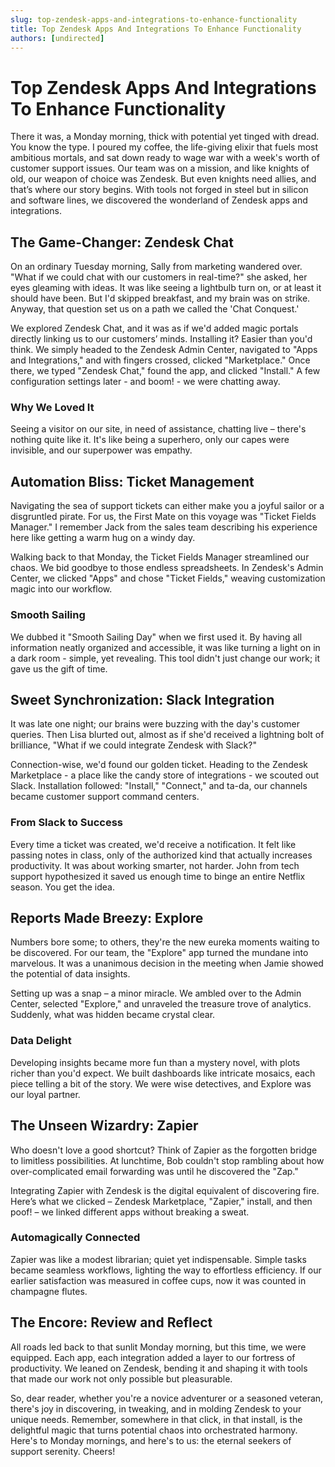 ```yaml
---
slug: top-zendesk-apps-and-integrations-to-enhance-functionality
title: Top Zendesk Apps And Integrations To Enhance Functionality
authors: [undirected]
---
```



# Top Zendesk Apps And Integrations To Enhance Functionality

There it was, a Monday morning, thick with potential yet tinged with dread. You know the type. I poured my coffee, the life-giving elixir that fuels most ambitious mortals, and sat down ready to wage war with a week's worth of customer support issues. Our team was on a mission, and like knights of old, our weapon of choice was Zendesk. But even knights need allies, and that’s where our story begins. With tools not forged in steel but in silicon and software lines, we discovered the wonderland of Zendesk apps and integrations.

## The Game-Changer: Zendesk Chat

On an ordinary Tuesday morning, Sally from marketing wandered over. "What if we could chat with our customers in real-time?" she asked, her eyes gleaming with ideas. It was like seeing a lightbulb turn on, or at least it should have been. But I'd skipped breakfast, and my brain was on strike. Anyway, that question set us on a path we called the 'Chat Conquest.'

We explored Zendesk Chat, and it was as if we'd added magic portals directly linking us to our customers’ minds. Installing it? Easier than you'd think. We simply headed to the Zendesk Admin Center, navigated to "Apps and Integrations," and with fingers crossed, clicked "Marketplace." Once there, we typed "Zendesk Chat," found the app, and clicked "Install." A few configuration settings later - and boom! - we were chatting away.

### Why We Loved It

Seeing a visitor on our site, in need of assistance, chatting live – there's nothing quite like it. It's like being a superhero, only our capes were invisible, and our superpower was empathy.

## Automation Bliss: Ticket Management

Navigating the sea of support tickets can either make you a joyful sailor or a disgruntled pirate. For us, the First Mate on this voyage was "Ticket Fields Manager." I remember Jack from the sales team describing his experience here like getting a warm hug on a windy day.

Walking back to that Monday, the Ticket Fields Manager streamlined our chaos. We bid goodbye to those endless spreadsheets. In Zendesk's Admin Center, we clicked "Apps" and chose "Ticket Fields," weaving customization magic into our workflow.

### Smooth Sailing

We dubbed it "Smooth Sailing Day" when we first used it. By having all information neatly organized and accessible, it was like turning a light on in a dark room - simple, yet revealing. This tool didn't just change our work; it gave us the gift of time.

## Sweet Synchronization: Slack Integration

It was late one night; our brains were buzzing with the day's customer queries. Then Lisa blurted out, almost as if she'd received a lightning bolt of brilliance, "What if we could integrate Zendesk with Slack?"

Connection-wise, we'd found our golden ticket. Heading to the Zendesk Marketplace - a place like the candy store of integrations - we scouted out Slack. Installation followed: "Install," "Connect," and ta-da, our channels became customer support command centers.

### From Slack to Success

Every time a ticket was created, we'd receive a notification. It felt like passing notes in class, only of the authorized kind that actually increases productivity. It was about working smarter, not harder. John from tech support hypothesized it saved us enough time to binge an entire Netflix season. You get the idea.

## Reports Made Breezy: Explore

Numbers bore some; to others, they're the new eureka moments waiting to be discovered. For our team, the "Explore" app turned the mundane into marvelous. It was a unanimous decision in the meeting when Jamie showed the potential of data insights. 

Setting up was a snap – a minor miracle. We ambled over to the Admin Center, selected "Explore," and unraveled the treasure trove of analytics. Suddenly, what was hidden became crystal clear.

### Data Delight

Developing insights became more fun than a mystery novel, with plots richer than you'd expect. We built dashboards like intricate mosaics, each piece telling a bit of the story. We were wise detectives, and Explore was our loyal partner.

## The Unseen Wizardry: Zapier

Who doesn't love a good shortcut? Think of Zapier as the forgotten bridge to limitless possibilities. At lunchtime, Bob couldn't stop rambling about how over-complicated email forwarding was until he discovered the "Zap."

Integrating Zapier with Zendesk is the digital equivalent of discovering fire. Here’s what we clicked – Zendesk Marketplace, "Zapier," install, and then poof! – we linked different apps without breaking a sweat.

### Automagically Connected

Zapier was like a modest librarian; quiet yet indispensable. Simple tasks became seamless workflows, lighting the way to effortless efficiency. If our earlier satisfaction was measured in coffee cups, now it was counted in champagne flutes.

## The Encore: Review and Reflect

All roads led back to that sunlit Monday morning, but this time, we were equipped. Each app, each integration added a layer to our fortress of productivity. We leaned on Zendesk, bending it and shaping it with tools that made our work not only possible but pleasurable.

So, dear reader, whether you're a novice adventurer or a seasoned veteran, there's joy in discovering, in tweaking, and in molding Zendesk to your unique needs. Remember, somewhere in that click, in that install, is the delightful magic that turns potential chaos into orchestrated harmony. Here's to Monday mornings, and here's to us: the eternal seekers of support serenity. Cheers!